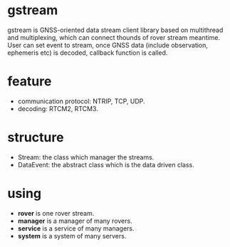 # gstream

gstream is GNSS-oriented data stream client library based on multithread and multiplexing, which can connect thounds of rover stream meantime. User can set event to stream, once GNSS data (include observation, ephemeris etc) is decoded, callback function is called.

# feature

* communication protocol: NTRIP, TCP, UDP.
* decoding: RTCM2, RTCM3.

# structure
* Stream: the class which manager the streams.
* DataEvent: the abstract class which is the data driven class.

# using
* **rover** is one rover stream.
* **manager** is a manager of many rovers.
* **service** is a service of many managers.
* **system** is a system of many servers.
